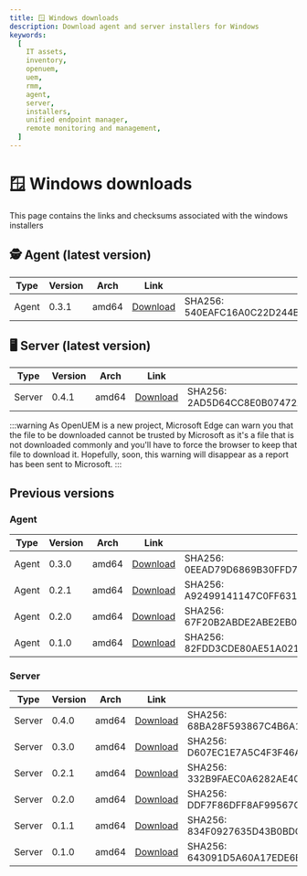 ```yaml
---
title: 🪟 Windows downloads
description: Download agent and server installers for Windows
keywords:
  [
    IT assets,
    inventory,
    openuem,
    uem,
    rmm,
    agent,
    server,
    installers,
    unified endpoint manager,
    remote monitoring and management,
  ]
---
```


# 🪟 Windows downloads

This page contains the links and checksums associated with the windows installers

## 🕵 Agent (latest version)

| Type  | Version | Arch  | Link                                                                                        | Checksum                                                                 |
| ----- | ------- | ----- | ------------------------------------------------------------------------------------------- | ------------------------------------------------------------------------ |
| Agent | 0.3.1   | amd64 | [Download](https://downloads.openuem.eu/agents/0.3.1/windows/amd64/openuem-agent-setup.exe) | SHA256: 540EAFC16A0C22D244BBE363DD911230E90ED63540690388FD20FE9AD47EA81C |

## 🖥 Server (latest version)

| Type   | Version | Arch  | Link                                                                            | Checksum                                                                 |
| ------ | ------- | ----- | ------------------------------------------------------------------------------- | ------------------------------------------------------------------------ |
| Server | 0.4.1   | amd64 | [Download](https://downloads.openuem.eu/servers/openuem-server-setup-0.4.1.exe) | SHA256: 2AD5D64CC8E0B07472AE93698882F5DD3028D25F3C2C32E9A16DA7525FDD36DC |

:::warning
As OpenUEM is a new project, Microsoft Edge can warn you that the file to be downloaded cannot be trusted by Microsoft as it's a file that is not downloaded commonly and you'll have to force the browser to keep that file to download it. Hopefully, soon, this warning will disappear as a report has been sent to Microsoft.
:::

## Previous versions

### Agent

| Type  | Version | Arch  | Link                                                                                        | Checksum                                                                 |
| ----- | ------- | ----- | ------------------------------------------------------------------------------------------- | ------------------------------------------------------------------------ |
| Agent | 0.3.0   | amd64 | [Download](https://downloads.openuem.eu/agents/0.3.0/windows/amd64/openuem-agent-setup.exe) | SHA256: 0EEAD79D6869B30FFD7416776C4BC8F4C44BDCA9103B3B2E1BEAEE999F0CE75A |
| Agent | 0.2.1   | amd64 | [Download](https://downloads.openuem.eu/agents/0.2.1/windows/amd64/openuem-agent-setup.exe) | SHA256: A92499141147C0FF6315264CBB62838037CD04A8FE29A5F4212E93BCC27F5D07 |
| Agent | 0.2.0   | amd64 | [Download](https://downloads.openuem.eu/agents/0.2.0/windows/amd64/openuem-agent-setup.exe) | SHA256: 67F20B2ABDE2ABE2EB0974057532FB1D928943D112D33D2D08F78BDB19648FC0 |
| Agent | 0.1.0   | amd64 | [Download](https://downloads.openuem.eu/agents/0.1.0/windows/amd64/openuem-agent-setup.exe) | SHA256: 82FDD3CDE80AE51A021AF66E8FC7D1A007DF698431D61926D9490E518DE648E8 |

### Server

| Type   | Version | Arch  | Link                                                                            | Checksum                                                                 |
| ------ | ------- | ----- | ------------------------------------------------------------------------------- | ------------------------------------------------------------------------ |
| Server | 0.4.0   | amd64 | [Download](https://downloads.openuem.eu/servers/openuem-server-setup-0.4.0.exe) | SHA256: 68BA28F593867C4B6A1E75191887893B574EA959A67189672D214FDFE8B07985 |
| Server | 0.3.0   | amd64 | [Download](https://downloads.openuem.eu/servers/openuem-server-setup-0.3.0.exe) | SHA256: D607EC1E7A5C4F3F46A4393E0FCB3D9A5B81711971CE11F732749CE0A8CFF4C2 |
| Server | 0.2.1   | amd64 | [Download](https://downloads.openuem.eu/servers/openuem-server-setup-0.2.0.exe) | SHA256: 332B9FAEC0A6282AE4028D341483E7B2F626E094EE94E0762A07E22D537D28D1 |
| Server | 0.2.0   | amd64 | [Download](https://downloads.openuem.eu/servers/openuem-server-setup-0.2.0.exe) | SHA256: DDF7F86DFF8AF99567C2A257B04BAC571EE1F00AF4C04F4B16C125E5EE75F619 |
| Server | 0.1.1   | amd64 | [Download](https://downloads.openuem.eu/servers/openuem-server-setup-0.1.1.exe) | SHA256: 834F0927635D43B0BDCB203FB493A87043550E2A0BDA6D0919820DD39C925F95 |
| Server | 0.1.0   | amd64 | [Download](https://downloads.openuem.eu/servers/openuem-server-setup-0.1.0.exe) | SHA256: 643091D5A60A17EDE6E2C248FA7198CE9B0C6CC18590D542A8A60F1BEA94F052 |
